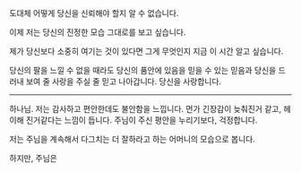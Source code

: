 도대체 어떻게 당신을 신뢰해야 할지 알 수 없습니다.

이제 저는 당신의 진정한 모습 그대로를 보고 싶습니다.

제가 당신보다 소중히 여기는 것이 있다면 그게 무엇인지 지금 이 시간 알고 싶습니다.

당신의 팔을 느낄 수 없을 때라도 당신의 품안에 있음을 믿을 수 있는 믿음과 당신을 드러내 보여 줄 사랑을 주실 줄 믿고 나아갑니다. 당신을 사랑합니다.

---
하나님. 저는 감사하고 편안한데도 불안함을 느낍니다. 먼가 긴장감이 늦춰진거 같고, 헤이해 진거같다는 느낌이 듭니다.
주님이 주신 평안을 누리기보다, 걱정합니다.

저는 주님을 계속해서 다그치는 더 잘하라고 하는 어머니의 모습으로 봅니다.

하지만, 주님은 